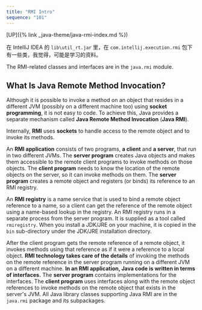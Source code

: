 ```yaml
---
title: "RMI Intro"
sequence: "101"
---
```


[UP]({% link _java-theme/java-rmi-index.md %})

在 IntelliJ IDEA 的 `lib\util_rt.jar` 里，在 `com.intellij.execution.rmi` 包下有一些类，我觉得，可能是学习的资料。

The RMI-related classes and interfaces are in the `java.rmi` module.

## What Is Java Remote Method Invocation?

Although it is possible to invoke a method on an object that resides in a different JVM
(possibly on a different machine too) using **socket programming**, it is not easy to code.
To achieve this, Java provides a separate mechanism called **Java Remote Method Invocation** (**Java RMI**).

Internally, **RMI** uses **sockets** to handle access to the remote object and to invoke its methods.

An **RMI application** consists of two programs, **a client** and **a server**, that run in two different JVMs.
The **server program** creates Java objects and
makes them accessible to the remote client programs to invoke methods on those objects.
The **client program** needs to know the location of the remote objects on the server, so it can invoke methods on them.
The **server program** creates a remote object and registers (or binds) its reference to an RMI registry.

An **RMI registry** is a name service that is used to bind a remote object reference to a name,
so a client can get the reference of the remote object using a name-based lookup in the registry.
An RMI registry runs in a separate process from the server program.
It is supplied as a tool called `rmiregistry`.
When you install a JDK/JRE on your machine,
it is copied in the `bin` sub-directory under the JDK/JRE installation directory.

After the client program gets the remote reference of a remote object,
it invokes methods using that reference as if it were a reference to a local object.
**RMI technology takes care of the details** of
invoking the methods on the remote reference in the server program running on a different JVM on a different machine.
**In an RMI application, Java code is written in terms of interfaces.**
The **server program** contains implementations for the interfaces.
The **client program** uses interfaces along with the remote object references
to invoke methods on the remote object that exists in the server's JVM.
All Java library classes supporting Java RMI are in the `java.rmi` package and its subpackages.


